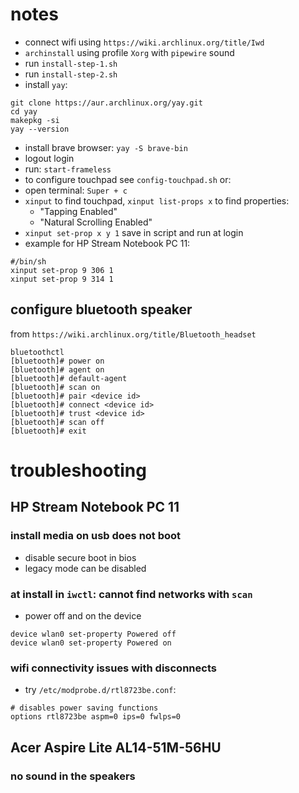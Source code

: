 # notes
* connect wifi using `https://wiki.archlinux.org/title/Iwd`
* `archinstall` using profile `Xorg` with `pipewire` sound
* run `install-step-1.sh`
* run `install-step-2.sh`
* install `yay`:
```
git clone https://aur.archlinux.org/yay.git
cd yay
makepkg -si
yay --version
```
* install brave browser: `yay -S brave-bin`
* logout login
* run: `start-frameless`
* to configure touchpad see `config-touchpad.sh` or:
* open terminal: `Super + c`
* `xinput` to find touchpad, `xinput list-props x` to find properties:
  - "Tapping Enabled"
  - "Natural Scrolling Enabled"
* `xinput set-prop x y 1`
  save in script and run at login
* example for HP Stream Notebook PC 11:
```
#/bin/sh
xinput set-prop 9 306 1
xinput set-prop 9 314 1
```

## configure bluetooth speaker
from `https://wiki.archlinux.org/title/Bluetooth_headset`
```
bluetoothctl
[bluetooth]# power on
[bluetooth]# agent on
[bluetooth]# default-agent
[bluetooth]# scan on
[bluetooth]# pair <device id>
[bluetooth]# connect <device id>
[bluetooth]# trust <device id>
[bluetooth]# scan off
[bluetooth]# exit
```

# troubleshooting

## HP Stream Notebook PC 11

### install media on usb does not boot
* disable secure boot in bios
* legacy mode can be disabled

### at install in `iwctl`: cannot find networks with  `scan`
* power off and on the device
```
device wlan0 set-property Powered off
device wlan0 set-property Powered on
```
### wifi connectivity issues with disconnects
* try `/etc/modprobe.d/rtl8723be.conf`:
```
# disables power saving functions
options rtl8723be aspm=0 ips=0 fwlps=0
```

## Acer Aspire Lite AL14-51M-56HU

### no sound in the speakers
